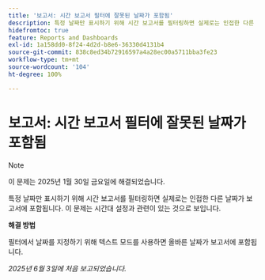 ```yaml
---
title: '보고서: 시간 보고서 필터에 잘못된 날짜가 포함됨'
description: 특정 날짜만 표시하기 위해 시간 보고서를 필터링하면 실제로는 인접한 다른 날짜가 보고서에 포함됩니다. 이 문제는 시간대 설정과 관련이 있는 것으로 보입니다.
hidefromtoc: true
feature: Reports and Dashboards
exl-id: 1a158dd0-8f24-4d2d-b8e6-36330d4131b4
source-git-commit: 838c8ed34b72916597a4a28ec00a5711bba3fe23
workflow-type: tm+mt
source-wordcount: '104'
ht-degree: 100%

---
```


# 보고서: 시간 보고서 필터에 잘못된 날짜가 포함됨

>[!NOTE]
>
>이 문제는 2025년 1월 30일 금요일에 해결되었습니다.

특정 날짜만 표시하기 위해 시간 보고서를 필터링하면 실제로는 인접한 다른 날짜가 보고서에 포함됩니다. 이 문제는 시간대 설정과 관련이 있는 것으로 보입니다.

**해결 방법**

필터에서 날짜를 지정하기 위해 텍스트 모드를 사용하면 올바른 날짜가 보고서에 포함됩니다.

_2025년 6월 3일에 처음 보고되었습니다._
